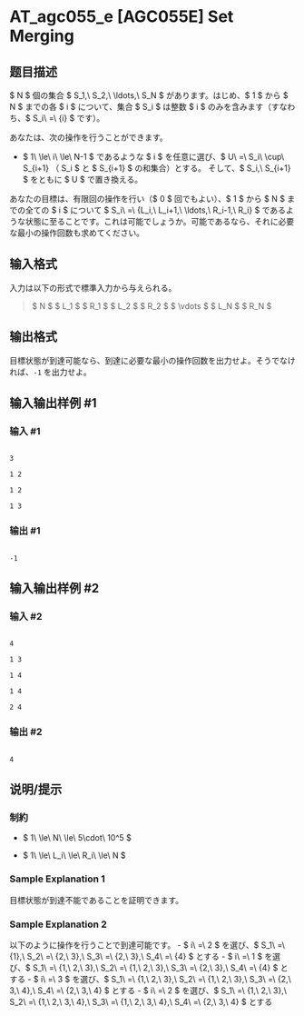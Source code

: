 # AT_agc055_e [AGC055E] Set Merging

## 题目描述

[problemUrl]: https://atcoder.jp/contests/agc055/tasks/agc055_e

$ N $ 個の集合 $ S_1,\ S_2,\ \ldots,\ S_N $ があります。はじめ、$ 1 $ から $ N $ までの各 $ i $ について、集合 $ S_i $ は整数 $ i $ のみを含みます（すなわち、$ S_i\ =\ \{i\} $ です）。

あなたは、次の操作を行うことができます。

- $ 1\ \le\ i\ \le\ N-1 $ であるような $ i $ を任意に選び、$ U\ =\ S_i\ \cup\ S_{i+1} $（$ S_i $ と $ S_{i+1} $ の和集合）とする。 そして、$ S_i,\ S_{i+1} $ をともに $ U $ で置き換える。

あなたの目標は、有限回の操作を行い（$ 0 $ 回でもよい）、$ 1 $ から $ N $ までの全ての $ i $ について $ S_i\ =\ \{L_i,\ L_i+1,\ \ldots,\ R_i-1,\ R_i\} $ であるような状態に至ることです。これは可能でしょうか。可能であるなら、それに必要な最小の操作回数も求めてください。

## 输入格式

入力は以下の形式で標準入力から与えられる。

> $ N $ $ L_1 $ $ R_1 $ $ L_2 $ $ R_2 $ $ \vdots $ $ L_N $ $ R_N $

## 输出格式

目標状態が到達可能なら、到達に必要な最小の操作回数を出力せよ。そうでなければ、`-1` を出力せよ。

## 输入输出样例 #1

### 输入 #1

```
3
1 2
1 2
1 3
```

### 输出 #1

```
-1
```

## 输入输出样例 #2

### 输入 #2

```
4
1 3
1 4
1 4
2 4
```

### 输出 #2

```
4
```

## 说明/提示

### 制約

- $ 1\ \le\ N\ \le\ 5\cdot\ 10^5 $
- $ 1\ \le\ L_i\ \le\ R_i\ \le\ N $

### Sample Explanation 1

目標状態が到達不能であることを証明できます。

### Sample Explanation 2

以下のように操作を行うことで到達可能です。 - $ i\ =\ 2 $ を選び、$ S_1\ =\ \{1\},\ S_2\ =\ \{2,\ 3\},\ S_3\ =\ \{2,\ 3\},\ S_4\ =\ \{4\} $ とする - $ i\ =\ 1 $ を選び、$ S_1\ =\ \{1,\ 2,\ 3\},\ S_2\ =\ \{1,\ 2,\ 3\},\ S_3\ =\ \{2,\ 3\},\ S_4\ =\ \{4\} $ とする - $ i\ =\ 3 $ を選び、$ S_1\ =\ \{1,\ 2,\ 3\},\ S_2\ =\ \{1,\ 2,\ 3\},\ S_3\ =\ \{2,\ 3,\ 4\},\ S_4\ =\ \{2,\ 3,\ 4\} $ とする - $ i\ =\ 2 $ を選び、$ S_1\ =\ \{1,\ 2,\ 3\},\ S_2\ =\ \{1,\ 2,\ 3,\ 4\},\ S_3\ =\ \{1,\ 2,\ 3,\ 4\},\ S_4\ =\ \{2,\ 3,\ 4\} $ とする